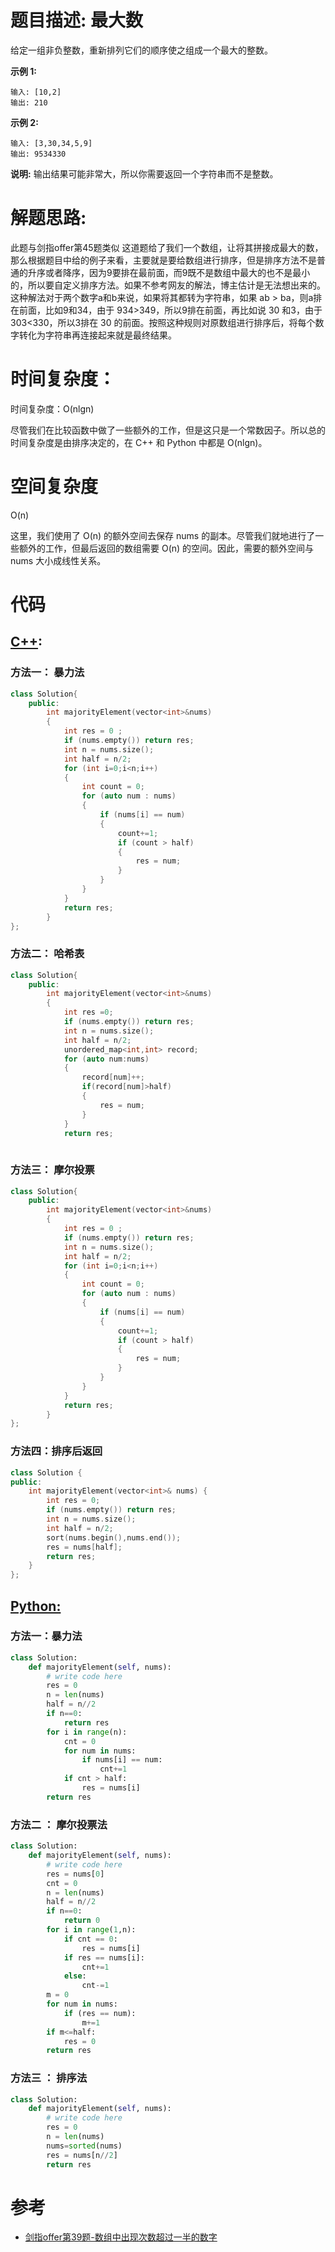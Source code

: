 # 题目描述:  最大数

给定一组非负整数，重新排列它们的顺序使之组成一个最大的整数。

**示例 1:**
```
输入: [10,2]
输出: 210
```

**示例 2:**
```
输入: [3,30,34,5,9]
输出: 9534330
```
**说明:** 
输出结果可能非常大，所以你需要返回一个字符串而不是整数。
  
# 解题思路:
此题与剑指offer第45题类似
这道题给了我们一个数组，让将其拼接成最大的数，那么根据题目中给的例子来看，主要就是要给数组进行排序，但是排序方法不是普通的升序或者降序，因为9要排在最前面，而9既不是数组中最大的也不是最小的，所以要自定义排序方法。如果不参考网友的解法，博主估计是无法想出来的。这种解法对于两个数字a和b来说，如果将其都转为字符串，如果 ab > ba，则a排在前面，比如9和34，由于 934>349，所以9排在前面，再比如说 30 和3，由于 303<330，所以3排在 30 的前面。按照这种规则对原数组进行排序后，将每个数字转化为字符串再连接起来就是最终结果。

 
# 时间复杂度：
  时间复杂度：O(nlgn)
  
  尽管我们在比较函数中做了一些额外的工作，但是这只是一个常数因子。所以总的时间复杂度是由排序决定的，在 C++ 和 Python 中都是 O(nlgn)。
# 空间复杂度
  O(n)
  
  这里，我们使用了 O(n) 的额外空间去保存 nums 的副本。尽管我们就地进行了一些额外的工作，但最后返回的数组需要 O(n) 的空间。因此，需要的额外空间与 nums 大小成线性关系。
# 代码

## [C++](./Largest-Number.cpp):

###  方法一： 暴力法
```c++
class Solution{
    public:
        int majorityElement(vector<int>&nums)
        {
            int res = 0 ;
            if (nums.empty()) return res;
            int n = nums.size();
            int half = n/2;
            for (int i=0;i<n;i++)
            {
                int count = 0;
                for (auto num : nums)
                {
                    if (nums[i] == num)
                    {
                        count+=1;
                        if (count > half)
                        {
                            res = num;
                        }
                    }
                }
            }
            return res;          
        }
};
```

###  方法二： 哈希表
```c++
class Solution{
    public:
        int majorityElement(vector<int>&nums)
        {
            int res =0;
            if (nums.empty()) return res;
            int n = nums.size();
            int half = n/2;
            unordered_map<int,int> record;
            for (auto num:nums)
            {
                record[num]++;
                if(record[num]>half)
                {
                    res = num;
                }
            }
            return res;
      
```

###  方法三： 摩尔投票
```c++
class Solution{
    public:
        int majorityElement(vector<int>&nums)
        {
            int res = 0 ;
            if (nums.empty()) return res;
            int n = nums.size();
            int half = n/2;
            for (int i=0;i<n;i++)
            {
                int count = 0;
                for (auto num : nums)
                {
                    if (nums[i] == num)
                    {
                        count+=1;
                        if (count > half)
                        {
                            res = num;
                        }
                    }
                }
            }
            return res;          
        }
};
```


###  方法四：排序后返回 
```c++
class Solution {
public:
    int majorityElement(vector<int>& nums) {
        int res = 0;
        if (nums.empty()) return res;
        int n = nums.size();
        int half = n/2;
        sort(nums.begin(),nums.end());
        res = nums[half];
        return res;      
    }
};
```


## [Python:](https://github.com/bryceustc/LeetCode_Note/blob/master/python/Largest-Number/Largest-Number.py)
###  方法一：暴力法
```python
class Solution:
    def majorityElement(self, nums):
        # write code here
        res = 0
        n = len(nums)
        half = n//2
        if n==0:
            return res
        for i in range(n):
            cnt = 0
            for num in nums:
                if nums[i] == num:
                    cnt+=1
            if cnt > half:
                res = nums[i]
        return res
```
### 方法二 ： 摩尔投票法
```python
class Solution:
    def majorityElement(self, nums):
        # write code here
        res = nums[0]
        cnt = 0
        n = len(nums)
        half = n//2
        if n==0:
            return 0
        for i in range(1,n):
            if cnt == 0:
                res = nums[i]
            if res == nums[i]:
                cnt+=1
            else:
                cnt-=1
        m = 0
        for num in nums:
            if (res == num):
                m+=1
        if m<=half:
            res = 0
        return res
```

### 方法三 ： 排序法
```python
class Solution:
    def majorityElement(self, nums):
        # write code here
        res = 0
        n = len(nums)
        nums=sorted(nums)
        res = nums[n//2]
        return res
```



# 参考
  - [剑指offer第39题-数组中出现次数超过一半的数字](https://github.com/bryceustc/CodingInterviews/blob/master/MoreThanHalfNumber/README.md)



